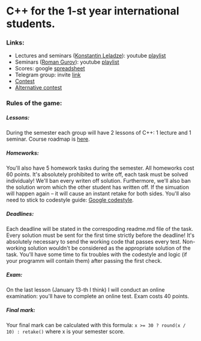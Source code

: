 # C++ for the 1-st year international students.

### Links:
+ Lectures and seminars ([Konstantin Leladze](https://t.me/konstantinleladze)): youtube [playlist](https://www.youtube.com/playlist?list=PL85_gNEP3vgQgZIk8zT4zkJ_MwSfeh9Ob)
+ Seminars ([Roman Gurov](https://t.me/Bedragaren)): youtube [playlist](https://www.youtube.com/playlist?list=PLRuL5aY5r10iBejW78FDa_m4nRlIjOuz2)
+ Scores: google [spreadsheet](https://docs.google.com/spreadsheets/d/1dJR4KqBzcJCpX0HNaIqpYMcPi8nS6TIl47UnJnxBkkk/edit?usp=sharing)
+ Telegram group: invite [link](https://t.me/joinchat/F2NvpxpdsZj48J62Pl5yzw)
+ [Contest](https://contest.yandex.ru/contest/23024/enter/?lang=en)
+ [Alternative contest](https://contest.yandex.ru/contest/23914/enter/?lang=en)

### Rules of the game:

##### Lessons:
During the semester each group will have 2 lessons of C++: 1 lecture and 1 seminar. Course roadmap is [here](https://github.com/Costello1329/cpp-interns-2020/blob/master/_info/roadmap.md).

##### Homeworks:
You'll also have 5 homework tasks during the semester. All homeworks cost 60 points. It's absolutely prohibited to write off, each task must be solved individualy! We'll ban every writen off solution. Furthermore, we'll also ban the solution wrom which the other student has written off. If the simuation will happen again – it will cause an instant retake for both sides. You'll also need to stick to codestyle guide: [Google codestyle](https://google.github.io/styleguide/cppguide.html).

##### Deadlines:
Each deadline will be stated in the correspoding readme.md file of the task. Every solution must be sent for the first time strictly before the deadline! It's absolutely necessary to send the working code that passes every test. Non-working solution wouldn't be considered as the appropriate solution of the task. You'll have some time to fix troubles with the codestyle and logic (if your programm will contain them) after passing the first check.

##### Exam:
On the last lesson (January 13-th I think) I will conduct an online examination: you'll have to complete an online test. Exam costs 40 points.

##### Final mark:
Your final mark can be calculated with this formula: `x >= 30 ? round(x / 10) : retake()` where x is your semester score. 
